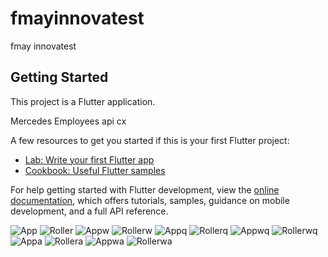 # fmayinnovatest

fmay innovatest

## Getting Started

This project is a Flutter application.

Mercedes Employees api cx

A few resources to get you started if this is your first Flutter project:

- [Lab: Write your first Flutter app](https://docs.flutter.dev/get-started/codelab)
- [Cookbook: Useful Flutter samples](https://docs.flutter.dev/cookbook)

For help getting started with Flutter development, view the
[online documentation](https://docs.flutter.dev/), which offers tutorials,
samples, guidance on mobile development, and a full API reference.

![App](289_n.jpg)
![Roller](288_n.jpg)
![Appw](288821_n.jpg)
![Rollerw](28961_n.jpg)
![Appq](28994_n.jpg)
![Rollerq](2907_n.jpg)
![Appwq](29015_n.jpg)
![Rollerwq](288907409_7117_n.jpg)
![Appa](29046_n.jpg)
![Rollera](29010_n.jpg)
![Appwa](2890976_n.jpg)
![Rollerwa](289627_n.jpg)